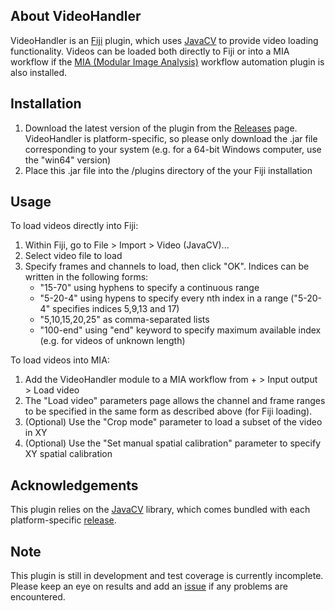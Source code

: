 About VideoHandler
------------------
VideoHandler is an [Fiji](https://fiji.sc) plugin, which uses [JavaCV](https://github.com/bytedeco/javacv) to provide video loading functionality.  Videos can be loaded both directly to Fiji or into a MIA workflow if the [MIA (Modular Image Analysis)](https://github.com/sjcross/MIA) workflow automation plugin is also installed.

Installation
------------
1. Download the latest version of the plugin from the [Releases](https://github.com/sjcross/VideoHandler) page.  VideoHandler is platform-specific, so please only download the .jar file corresponding to your system (e.g. for a 64-bit Windows computer, use the "win64" version)
2. Place this .jar file into the /plugins directory of the your Fiji installation

Usage
-----
To load videos directly into Fiji:
1. Within Fiji, go to File > Import > Video (JavaCV)...
2. Select video file to load
3. Specify frames and channels to load, then click "OK".  Indices can be written in the following forms:
    - "15-70" using hyphens to specify a continuous range
    - "5-20-4" using hypens to specify every nth index in a range ("5-20-4" specifies indices 5,9,13 and 17)
    - "5,10,15,20,25" as comma-separated lists
    - "100-end" using "end" keyword to specify maximum available index (e.g. for videos of unknown length)

To load videos into MIA:
1. Add the VideoHandler module to a MIA workflow from + > Input output > Load video
2. The "Load video" parameters page allows the channel and frame ranges to be specified in the same form as described above (for Fiji loading).  
3. (Optional) Use the "Crop mode" parameter to load a subset of the video in XY
4. (Optional) Use the "Set manual spatial calibration" parameter to specify XY spatial calibration

Acknowledgements
----------------
This plugin relies on the [JavaCV](https://github.com/bytedeco/javacv) library, which comes bundled with each platform-specific [release](https://github.com/sjcross/VideoHandler).

Note
----
This plugin is still in development and test coverage is currently incomplete.  Please keep an eye on results and add an [issue](https://github.com/SJCross/VideoHandler/issues) if any problems are encountered.